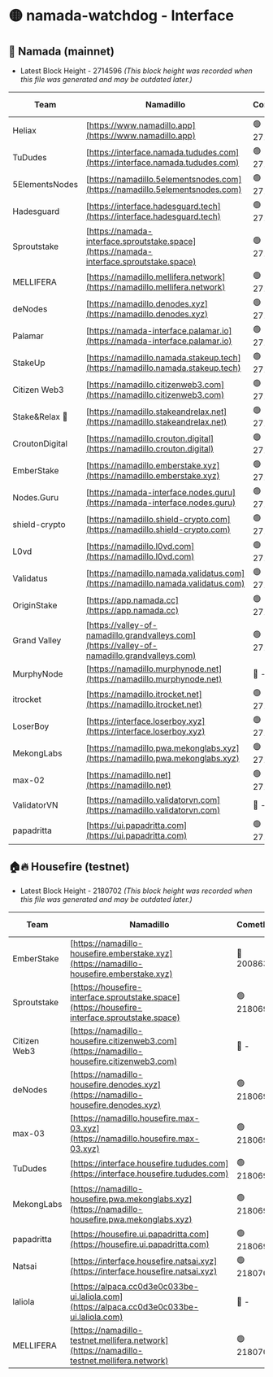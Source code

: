 # 🟡 namada-watchdog - Interface

## 🚀 Namada (mainnet)
- Latest Block Height - 2714596 *(This block height was recorded when this file was generated and may be outdated later.)*

| Team | Namadillo | CometBFT | Indexer | MASP Indexer |
|-|-|-|-|-|
| Heliax | [https://www.namadillo.app](https://www.namadillo.app) | 🟢 2714580 | 🟢 2714580 | 🟢 2714580 |
| TuDudes | [https://interface.namada.tududes.com](https://interface.namada.tududes.com) | 🟢 2714581 | 🟢 2714580 | 🟢 2714580 |
| 5ElementsNodes | [https://namadillo.5elementsnodes.com](https://namadillo.5elementsnodes.com) | 🟢 2714581 | 🟢 2714580 | 🟢 2714581 |
| Hadesguard | [https://interface.hadesguard.tech](https://interface.hadesguard.tech) | 🟢 2714581 | 🟢 2714581 | 🟢 2714581 |
| Sproutstake | [https://namada-interface.sproutstake.space](https://namada-interface.sproutstake.space) | 🟢 2714582 | 🟢 2714581 | 🟢 2714582 |
| MELLIFERA | [https://namadillo.mellifera.network](https://namadillo.mellifera.network) | 🟢 2714582 | 🟢 2714582 | 🟢 2714582 |
| deNodes | [https://namadillo.denodes.xyz](https://namadillo.denodes.xyz) | 🟢 2714583 | 🟢 2714583 | 🟢 2714582 |
| Palamar | [https://namada-interface.palamar.io](https://namada-interface.palamar.io) | 🟢 2714583 | 🟢 2714583 | 🟢 2714583 |
| StakeUp | [https://namadillo.namada.stakeup.tech](https://namadillo.namada.stakeup.tech) | 🟢 2714584 | 🟢 2714584 | 🟢 2714584 |
| Citizen Web3 | [https://namadillo.citizenweb3.com](https://namadillo.citizenweb3.com) | 🟢 2714585 | 🟢 2714584 | 🟢 2714584 |
| Stake&Relax 🦥 | [https://namadillo.stakeandrelax.net](https://namadillo.stakeandrelax.net) | 🟢 2714585 | 🟢 2714585 | 🟢 2714585 |
| CroutonDigital | [https://namadillo.crouton.digital](https://namadillo.crouton.digital) | 🟢 2714586 | 🟢 2714586 | 🟢 2714586 |
| EmberStake | [https://namadillo.emberstake.xyz](https://namadillo.emberstake.xyz) | 🟢 2714586 | 🟢 2714586 | 🟢 2714586 |
| Nodes.Guru | [https://namada-interface.nodes.guru](https://namada-interface.nodes.guru) | 🟢 2714587 | 🟢 2714586 | 🟢 2714586 |
| shield-crypto | [https://namadillo.shield-crypto.com](https://namadillo.shield-crypto.com) | 🟢 2714587 | 🟢 2714587 | 🟢 2714587 |
| L0vd | [https://namadillo.l0vd.com](https://namadillo.l0vd.com) | 🟢 2714588 | 🟢 2714587 | 🟢 2714588 |
| Validatus | [https://namadillo.namada.validatus.com](https://namadillo.namada.validatus.com) | 🟢 2714588 | 🟢 2714588 | 🟢 2714588 |
| OriginStake | [https://app.namada.cc](https://app.namada.cc) | 🟢 2714589 | 🟢 2714589 | 🟢 2714589 |
| Grand Valley | [https://valley-of-namadillo.grandvalleys.com](https://valley-of-namadillo.grandvalleys.com) | 🟢 2714589 | 🟢 2714589 | 🟢 2714589 |
| MurphyNode | [https://namadillo.murphynode.net](https://namadillo.murphynode.net) | 🔴 - | 🔴 - | 🔴 - |
| itrocket | [https://namadillo.itrocket.net](https://namadillo.itrocket.net) | 🟢 2714592 | 🟢 2714592 | 🟢 2714592 |
| LoserBoy | [https://interface.loserboy.xyz](https://interface.loserboy.xyz) | 🟢 2714592 | 🟢 2714592 | 🟢 2714591 |
| MekongLabs | [https://namadillo.pwa.mekonglabs.xyz](https://namadillo.pwa.mekonglabs.xyz) | 🟢 2714593 | 🟢 2714593 | 🟢 2714593 |
| max-02 | [https://namadillo.net](https://namadillo.net) | 🟢 2714593 | 🟢 2714593 | 🟢 2714593 |
| ValidatorVN | [https://namadillo.validatorvn.com](https://namadillo.validatorvn.com) | 🔴 - | 🔴 - | 🔴 - |
| papadritta | [https://ui.papadritta.com](https://ui.papadritta.com) | 🟢 2714596 | 🟢 2714595 | 🟢 2714596 |

## 🏠🔥 Housefire (testnet)
- Latest Block Height - 2180702 *(This block height was recorded when this file was generated and may be outdated later.)*

| Team | Namadillo | CometBFT | Indexer | MASP Indexer |
|-|-|-|-|-|
| EmberStake | [https://namadillo-housefire.emberstake.xyz](https://namadillo-housefire.emberstake.xyz) | 🔴 2008636 | 🔴 - | 🔴 - |
| Sproutstake | [https://housefire-interface.sproutstake.space](https://housefire-interface.sproutstake.space) | 🟢 2180696 | 🟢 2180696 | 🟢 2180696 |
| Citizen Web3 | [https://namadillo-housefire.citizenweb3.com](https://namadillo-housefire.citizenweb3.com) | 🔴 - | 🟢 2180698 | 🟢 2180698 |
| deNodes | [https://namadillo-housefire.denodes.xyz](https://namadillo-housefire.denodes.xyz) | 🟢 2180698 | 🟢 2180698 | 🟢 2180698 |
| max-03 | [https://namadillo.housefire.max-03.xyz](https://namadillo.housefire.max-03.xyz) | 🟢 2180698 | 🔴 2167206 | 🟢 2180699 |
| TuDudes | [https://interface.housefire.tududes.com](https://interface.housefire.tududes.com) | 🟢 2180699 | 🟢 2180699 | 🟢 2180699 |
| MekongLabs | [https://namadillo-housefire.pwa.mekonglabs.xyz](https://namadillo-housefire.pwa.mekonglabs.xyz) | 🟢 2180699 | 🟢 2180699 | 🟢 2180699 |
| papadritta | [https://housefire.ui.papadritta.com](https://housefire.ui.papadritta.com) | 🟢 2180699 | 🟢 2180699 | 🟢 2180699 |
| Natsai | [https://interface.housefire.natsai.xyz](https://interface.housefire.natsai.xyz) | 🟢 2180700 | 🟢 2180700 | 🟢 2180699 |
| laliola | [https://alpaca.cc0d3e0c033be-ui.laliola.com](https://alpaca.cc0d3e0c033be-ui.laliola.com) | 🔴 - | 🔴 - | 🔴 - |
| MELLIFERA | [https://namadillo-testnet.mellifera.network](https://namadillo-testnet.mellifera.network) | 🟢 2180702 | 🟢 2180701 | 🟢 2180702 |

